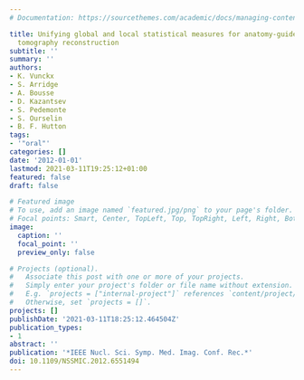 ```yaml
---
# Documentation: https://sourcethemes.com/academic/docs/managing-content/

title: Unifying global and local statistical measures for anatomy-guided emission
  tomography reconstruction
subtitle: ''
summary: ''
authors:
- K. Vunckx
- S. Arridge
- A. Bousse
- D. Kazantsev
- S. Pedemonte
- S. Ourselin
- B. F. Hutton
tags:
- '"oral"'
categories: []
date: '2012-01-01'
lastmod: 2021-03-11T19:25:12+01:00
featured: false
draft: false

# Featured image
# To use, add an image named `featured.jpg/png` to your page's folder.
# Focal points: Smart, Center, TopLeft, Top, TopRight, Left, Right, BottomLeft, Bottom, BottomRight.
image:
  caption: ''
  focal_point: ''
  preview_only: false

# Projects (optional).
#   Associate this post with one or more of your projects.
#   Simply enter your project's folder or file name without extension.
#   E.g. `projects = ["internal-project"]` references `content/project/deep-learning/index.md`.
#   Otherwise, set `projects = []`.
projects: []
publishDate: '2021-03-11T18:25:12.464504Z'
publication_types:
- 1
abstract: ''
publication: '*IEEE Nucl. Sci. Symp. Med. Imag. Conf. Rec.*'
doi: 10.1109/NSSMIC.2012.6551494
---
```

